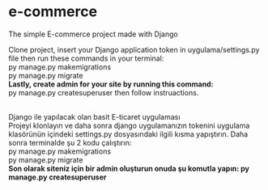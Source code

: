 # e-commerce
The simple  E-commerce project made with Django

Clone project, insert your Django application token in uygulama/settings.py file then run these commands in your terminal: <br>
py manage.py makemigrations <br>
py manage.py migrate <br>
<b>Lastly, create admin for your site by running this command:</b> <br>
py manage.py createsuperuser then follow instruactions. 

<br>
Django ile yapılacak olan basit E-ticaret uygulaması <br>
Projeyi klonlayın ve daha sonra django uygulamanızın tokenini uygulama klasörünün içindeki settings.py dosyasındaki ilgili kısma yapıştırın. Daha sonra terminalde şu 2 kodu çalıştırın: <br>
py manage.py makemigrations <br>
py manage.py migrate <br>
<b>Son olarak siteniz için bir admin oluşturun onuda şu komutla yapın: py manage.py createsuperuser</b> <br>

